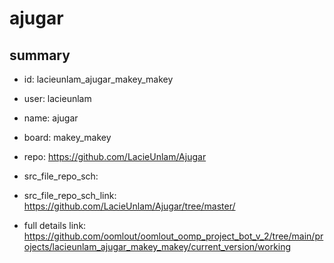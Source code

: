 # ajugar
 
## summary 
* id: lacieunlam_ajugar_makey_makey
* user: lacieunlam
* name: ajugar
* board: makey_makey
* repo: https://github.com/LacieUnlam/Ajugar



* src_file_repo_sch: 
* src_file_repo_sch_link: https://github.com/LacieUnlam/Ajugar/tree/master/
* full details link: https://github.com/oomlout/oomlout_oomp_project_bot_v_2/tree/main/projects/lacieunlam_ajugar_makey_makey/current_version/working  







